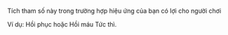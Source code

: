Tích tham số này trong trường hợp hiệu ứng của bạn có lợi cho người chơi

Ví dụ: Hồi phục hoặc Hồi máu Tức thì.